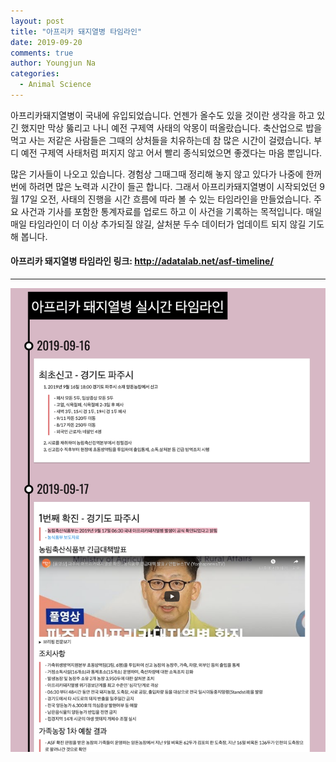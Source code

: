 ```yaml
---
layout: post
title: "아프리카 돼지열병 타임라인"
date: 2019-09-20
comments: true
author: Youngjun Na
categories:
  - Animal Science
---
```


아프리카돼지열병이 국내에 유입되었습니다. 언젠가 올수도 있을 것이란 생각을 하고 있긴 했지만 막상 뚫리고 나니 예전 구제역 사태의 악몽이 떠올랐습니다. 축산업으로 밥을 먹고 사는 저같은 사람들은 그때의 상처들을 치유하는데 참 많은 시간이 걸렸습니다. 부디 예전 구제역 사태처럼 퍼지지 않고 어서 빨리 종식되었으면 좋겠다는 마음 뿐입니다.  

많은 기사들이 나오고 있습니다. 경험상 그때그때 정리해 놓지 않고 있다가 나중에 한꺼번에 하려면 많은 노력과 시간이 들곤 합니다. 그래서 아프리카돼지열병이 시작되었던 9월 17일 오전, 사태의 진행을 시간 흐름에 따라 볼 수 있는 타임라인을 만들었습니다. 주요 사건과 기사를 포함한 통계자료를 업로드 하고 이 사건을 기록하는 목적입니다. 매일매일 타임라인이 더 이상 추가되질 않길, 살처분 두수 데이터가 업데이트 되지 않길 기도해 봅니다.  

#### 아프리카 돼지열병 타임라인 링크: http://adatalab.net/asf-timeline/  

----------------------------------
![](/../assets/asf-screenshot.png)